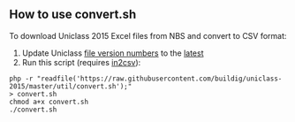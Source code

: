 ## How to use convert.sh

To download Uniclass 2015 Excel files from NBS and convert to CSV format:

1. Update Uniclass [file version numbers](/util/convert.sh#L7-L17) to the [latest](https://toolkit.thenbs.com/articles/classification#classificationtables)
2. Run this script (requires [in2csv](http://csvkit.readthedocs.io/en/1.0.2/scripts/in2csv.html)):

```
php -r "readfile('https://raw.githubusercontent.com/buildig/uniclass-2015/master/util/convert.sh');"
> convert.sh
chmod a+x convert.sh
./convert.sh
```
